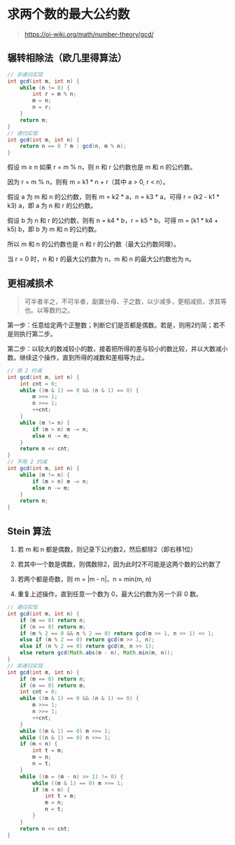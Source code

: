 # 求两个数的最大公约数

> https://oi-wiki.org/math/number-theory/gcd/

## 辗转相除法（欧几里得算法）

```java
// 非递归实现
int gcd(int m, int n) {
    while (n != 0) {
        int r = m % n;
        m = n;
        n = r;
    }
    return m;
}
// 递归实现
int gcd(int m, int n) {
    return n == 0 ? m : gcd(n, m % n);
}
```

假设 m ≥ n 如果 r = m % n，则 n 和 r 公约数也是 m 和 n 的公约数。

因为 r = m % n，则有 m = k1 * n + r（其中 a > 0, r < n）。

假设 a 为 m 和 n 的公约数，则有 m = k2 * a，n = k3 * a，可得 r = (k2 - k1 * k3) a，即 a 为 n 和 r 的公约数。

假设 b 为 n 和 r 的公约数，则有 n = k4 * b，r = k5 * b，可得 m = (k1 * k4 + k5) b，即 b 为 m 和 n 的公约数。

所以 m 和 n 的公约数也是 n 和 r 的公约数（最大公约数同理）。

当 r = 0 时，n 和 r 的最大公约数为 n，m 和 n 的最大公约数也为 n。

## 更相减损术

> 可半者半之，不可半者，副置分母、子之数，以少减多，更相减损，求其等也。以等数约之。

第一步：任意给定两个正整数；判断它们是否都是偶数。若是，则用2约简；若不是则执行第二步。

第二步：以较大的数减较小的数，接着把所得的差与较小的数比较，并以大数减小数。继续这个操作，直到所得的减数和差相等为止。

```java
// 用 2 约减
int gcd(int m, int n) {
    int cnt = 0;
    while ((m & 1) == 0 && (n & 1) == 0) {
        m >>= 1;
        n >>= 1;
        ++cnt;
    }
    while (m != n) {
        if (m > n) m -= n;
        else n -= m;
    }
    return m << cnt;
}
// 不用 2 约减
int gcd(int m, int n) {
    while (m != n) {
        if (m > n) m -= n;
        else n -= m;
    }
    return m;
}
```

## Stein 算法

1. 若 m 和 n 都是偶数，则记录下公约数2，然后都除2（即右移1位）

2. 若其中一个数是偶数，则偶数除2，因为此时2不可能是这两个数的公约数了

3. 若两个都是奇数，则 m = |m - n|，n = min(m, n)
4. 重复上述操作，直到任意一个数为 0，最大公约数为另一个非 0 数。

```java
// 递归实现
int gcd(int m, int n) {
    if (m == 0) return n;
    if (n == 0) return m;
    if (m % 2 == 0 && n % 2 == 0) return gcd(m >> 1, n >> 1) << 1;
    else if (m % 2 == 0) return gcd(m >> 1, n);
    else if (n % 2 == 0) return gcd(m, n >> 1);
    else return gcd(Math.abs(m - n), Math.min(m, n));
}
// 非递归实现
int gcd(int m, int n) {
    if (m == 0) return n;
    if (n == 0) return m;
    int cnt = 0;
    while ((m & 1) == 0 && (n & 1) == 0) {
        m >>= 1;
        n >>= 1;
        ++cnt;
    }
    while ((m & 1) == 0) m >>= 1;
    while ((n & 1) == 0) n >>= 1;
    if (m < n) {
        int t = m;
        m = n;
        n = t;
    }
    while ((m = (m - n) >> 1) != 0) {
        while ((m & 1) == 0) m >>= 1;
        if (m < n) {
            int t = m;
            m = n;
            n = t;
        }
    }
    return n << cnt;
}
```

